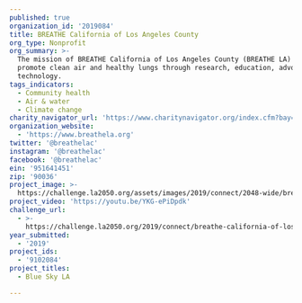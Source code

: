 ```yaml
---
published: true
organization_id: '2019084'
title: BREATHE California of Los Angeles County
org_type: Nonprofit
org_summary: >-
  The mission of BREATHE California of Los Angeles County (BREATHE LA) is to
  promote clean air and healthy lungs through research, education, advocacy, and
  technology.
tags_indicators:
  - Community health
  - Air & water
  - Climate change
charity_navigator_url: 'https://www.charitynavigator.org/index.cfm?bay=search.profile&ein=951641451'
organization_website:
  - 'https://www.breathela.org'
twitter: '@breathelac'
instagram: '@breathelac'
facebook: '@breathelac'
ein: '951641451'
zip: '90036'
project_image: >-
  https://challenge.la2050.org/assets/images/2019/connect/2048-wide/breathe-california-of-los-angeles-county.jpg
project_video: 'https://youtu.be/YKG-ePiDpdk'
challenge_url:
  - >-
    https://challenge.la2050.org/2019/connect/breathe-california-of-los-angeles-county/
year_submitted:
  - '2019'
project_ids:
  - '9102084'
project_titles:
  - Blue Sky LA

---
```

